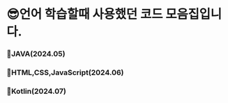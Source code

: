 # 😎언어 학습할때 사용했던 코드 모음집입니다.


### 📌JAVA(2024.05)

### 📌HTML,CSS,JavaScript(2024.06)

### 📌Kotlin(2024.07)